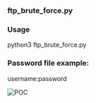 <H3>ftp_brute_force.py</H3>


<H3>Usage</H3>
python3 ftp_brute_force.py

<H3>Password file example:</H3>
username:password

![POC](https://github.com/Nostradamus900/ftp_brute_force.py/assets/75764627/45a63741-ae20-4c2f-8cdf-85c8e8f5936a)
